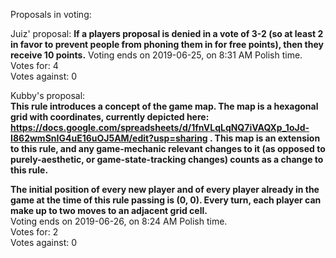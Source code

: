 Proposals in voting:

Juiz' proposal: **If a players proposal is denied in a vote of 3-2 (so at least 2 in favor to prevent people from phoning them in for free points), then they receive 10 points.**
Voting ends on 2019-06-25, on 8:31 AM Polish time.  
Votes for: 4  
Votes against: 0

Kubby's proposal:  
**This rule introduces a concept of the game map. The map is a hexagonal grid with coordinates, currently depicted here: https://docs.google.com/spreadsheets/d/1fnVLqLqNQ7iVAQXp_1oJd-I862wmSnIG4uE16uOJ5AM/edit?usp=sharing . This map is an extension to this rule, and any game-mechanic relevant changes to it (as opposed to purely-aesthetic, or game-state-tracking changes) counts as a change to this rule.**

**The initial position of every new player and of every player already in the game at the time of this rule passing is (0, 0).
Every turn, each player can make up to two moves to an adjacent grid cell.**  
Voting ends on 2019-06-26, on 8:24 AM Polish time.  
Votes for: 2  
Votes against: 0
